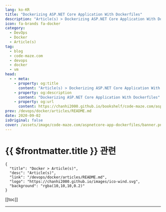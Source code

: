 ```yaml
---
lang: ko-KR
title: "Dockerizing ASP.NET Core Application With Dockerfiles"
description: "Article(s) > Dockerizing ASP.NET Core Application With Dockerfiles"
icon: fa-brands fa-docker
category: 
  - DevOps
  - Docker
  - Article(s)
tag: 
  - blog
  - code-maze.com
  - devops
  - docker
  - vm
head:  
  - - meta:
    - property: og:title
      content: "Article(s) > Dockerizing ASP.NET Core Application With Dockerfiles"
    - property: og:description
      content: "Dockerizing ASP.NET Core Application With Dockerfiles"
    - property: og:url
      content: https://chanhi2000.github.io/bookshelf/code-maze.com/aspnetcore-app-dockerfiles.html
prev: /devops/docker/articles/README.md
date: 2020-09-02
isOriginal: false
cover: /assets/image/code-maze.com/aspnetcore-app-dockerfiles/banner.png
---
```


# {{ $frontmatter.title }} 관련

```component VPCard
{
  "title": "Docker > Article(s)",
  "desc": "Article(s)",
  "link": "/devops/docker/articles/README.md",
  "logo": "https://chanhi2000.github.io/images/ico-wind.svg",
  "background": "rgba(10,10,10,0.2)"
}
```

[[toc]]

---

<SiteInfo
  name="Dockerizing ASP.NET Core Application With Dockerfiles"
  desc="In this article, we are going to focus on dockerizing our ASP.NET Core application with Dockerfiles, and understanding how Dockerfiles commands work."
  url="https://code-maze.com/aspnetcore-app-dockerfiles/"
  logo="/assets/image/code-maze.com/favicon.png"
  preview="/assets/image/code-maze.com/aspnetcore-app-dockerfiles/banner.png"/>

<!-- TODO: 작성 -->
